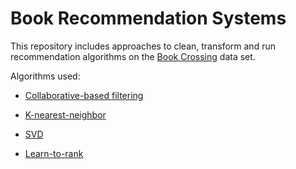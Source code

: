 # Book Recommendation Systems

This repository includes approaches to clean, transform and run recommendation algorithms on the [Book Crossing](http://www2.informatik.uni-freiburg.de/~cziegler/BX/) data set.

Algorithms used:

* [Collaborative-based filtering](https://github.com/GoldbergData/Machine-Learning-Book-Ratings/blob/master/Machine%20Learning%20Project%20-%20UB%20and%20IB%20Methods.ipynb)

* [K-nearest-neighbor](https://github.com/GoldbergData/Machine-Learning-Book-Ratings/blob/master/Machine%20Learning%20Project%20-%20kNN%20-%20KNeighbors%20-%20Supervised.ipynb)

* [SVD](https://github.com/GoldbergData/Machine-Learning-Book-Ratings/blob/master/Machine%20Learning%20Project%20-%20SVD%20Method.ipynb)

* [Learn-to-rank](https://github.com/GoldbergData/Machine-Learning-Book-Ratings/blob/master/Machine%20Learning%20Project-Learning%20to%20Rank%20Stock.ipynb)

